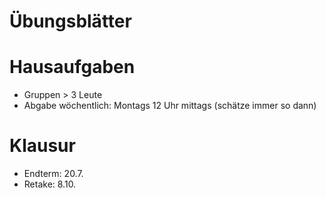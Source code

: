 
# Übungsblätter


# Hausaufgaben
- Gruppen > 3 Leute
- Abgabe wöchentlich: Montags 12 Uhr mittags (schätze immer so dann)


# Klausur
- Endterm: 20.7.
- Retake: 8.10.

